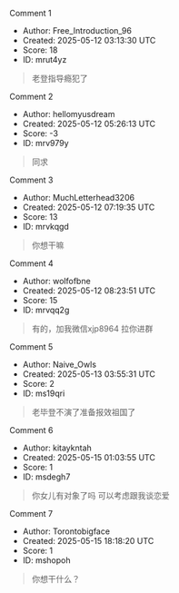Comment 1

- Author: Free_Introduction_96
- Created: 2025-05-12 03:13:30 UTC
- Score: 18
- ID: mrut4yz

> 老登指导瘾犯了

Comment 2

- Author: hellomyusdream
- Created: 2025-05-12 05:26:13 UTC
- Score: -3
- ID: mrv979y

> 同求

Comment 3

- Author: MuchLetterhead3206
- Created: 2025-05-12 07:19:35 UTC
- Score: 13
- ID: mrvkqgd

> 你想干嘛

Comment 4

- Author: wolfofbne
- Created: 2025-05-12 08:23:51 UTC
- Score: 15
- ID: mrvqq2g

> 有的，加我微信xjp8964 拉你进群

Comment 5

- Author: Naive_Owls
- Created: 2025-05-13 03:55:31 UTC
- Score: 2
- ID: ms19qri

> 老毕登不演了准备报效祖国了

Comment 6

- Author: kitaykntah
- Created: 2025-05-15 01:03:55 UTC
- Score: 1
- ID: msdegh7

> 你女儿有对象了吗 可以考虑跟我谈恋爱

Comment 7

- Author: Torontobigface
- Created: 2025-05-15 18:18:20 UTC
- Score: 1
- ID: mshopoh

> 你想干什么？
